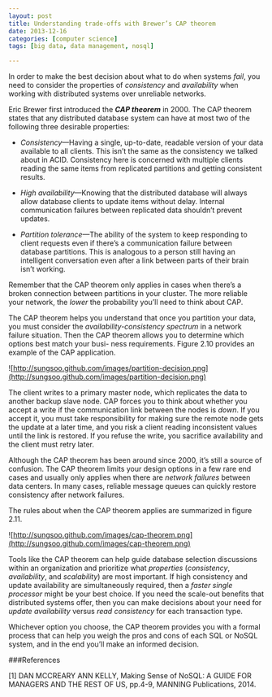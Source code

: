 ```yaml
---
layout: post
title: Understanding trade-offs with Brewer’s CAP theorem
date: 2013-12-16 
categories: [computer science]
tags: [big data, data management, nosql]

---
```


In order to make the best decision about what to do when systems *fail*, you need to consider the properties of *consistency* and *availability* when working with distributed systems over unreliable networks.

Eric Brewer first introduced the ***CAP theorem*** in 2000. The CAP theorem states that any distributed database system can have at most two of the following three desirable properties:


* *Consistency*—Having a single, up-to-date, readable version of your data available to all clients. This isn’t the same as the consistency we talked about in ACID. Consistency here is concerned with multiple clients reading the same items from replicated partitions and getting consistent results.


* *High availability*—Knowing that the distributed database will always allow database clients to update items without delay. Internal communication failures between replicated data shouldn’t prevent updates.

* *Partition tolerance*—The ability of the system to keep responding to client requests even if there’s a communication failure between database partitions. This is analogous to a person still having an intelligent conversation even after a link between parts of their brain isn’t working.


Remember that the CAP theorem only applies in cases when there’s a broken connection between partitions in your cluster. The more reliable your network, the *lower* the probability you’ll need to think about CAP.


The CAP theorem helps you understand that once you partition your data, you must consider the *availability-consistency spectrum* in a network failure situation. Then the CAP theorem allows you to determine which options best match your busi- ness requirements. Figure 2.10 provides an example of the CAP application.

![http://sungsoo.github.com/images/partition-decision.png](http://sungsoo.github.com/images/partition-decision.png)

The client writes to a primary master node, which replicates the data to another backup slave node. CAP forces you to think about whether you accept a write if the communication link between the nodes is *down*. If you accept it, you must take responsibility for making sure the remote node gets the update at a later time, and you risk a client reading inconsistent values until the link is restored. If you refuse the write, you sacrifice availability and the client must retry later.

Although the CAP theorem has been around since 2000, it’s still a source of confusion. The CAP theorem limits your design options in a few rare end cases and usually only applies when there are *network failures* between data centers. In many cases, reliable message queues can quickly restore consistency after network failures.

The rules about when the CAP theorem applies are summarized in figure 2.11.

![http://sungsoo.github.com/images/cap-theorem.png](http://sungsoo.github.com/images/cap-theorem.png)

Tools like the CAP theorem can help guide database selection discussions within an organization and prioritize what *properties* (*consistency*, *availability*, and *scalability*) are most important. If high consistency and update availability are simultaneously required, then a *faster single processor* might be your best choice. If you need the scale-out benefits that distributed systems offer, then you can make decisions about
your need for *update availability* versus *read consistency* for each transaction type. 

Whichever option you choose, the CAP theorem provides you with a formal process that can help you weigh the pros and cons of each SQL or NoSQL system, and in
the end you’ll make an informed decision.


###References

[1] DAN MCCREARY ANN KELLY, Making Sense of NoSQL: A GUIDE FOR MANAGERS AND THE REST OF US, pp.4-9, MANNING Publications, 2014. 